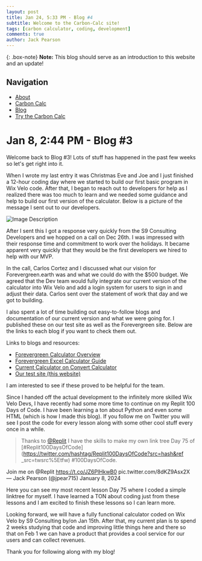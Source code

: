 ```yaml
---
layout: post
title: Jan 24, 5:33 PM - Blog #4
subtitle: Welcome to the Carbon-Calc site!
tags: [carbon calculator, coding, development]
comments: true
author: Jack Pearson
---
```


{: .box-note}
**Note:** This blog should serve as an introduction to this website and an update! 

## Navigation

- [About](#about)
- [Carbon Calc](#faq)
- [Blog](#blog)
- [Try the Carbon Calc](#)

# Jan 8, 2:44 PM - Blog #3

Welcome back to Blog #3! Lots of stuff has happened in the past few weeks so let's get right into it.

When I wrote my last entry it was Christmas Eve and Joe and I just finished a 12-hour coding day where we started to build our first basic program in Wix Velo code. After that, I began to reach out to developers for help as I realized there was too much to learn and we needed some guidance and help to build our first version of the calculator. Below is a picture of the message I sent out to our developers.

![Image Description](https://github.com/jackforevergreen/jackforevergreen.github.io/assets/151107754/8ea40cc4-4cad-4925-a6bc-7b66e356c595)

After I sent this I got a response very quickly from the S9 Consulting Developers and we hopped on a call on Dec 26th. I was impressed with their response time and commitment to work over the holidays. It became apparent very quickly that they would be the first developers we hired to help with our MVP.

In the call, Carlos Cortez and I discussed what our vision for Forevergreen.earth was and what we could do with the $500 budget. We agreed that the Dev team would fully integrate our current version of the calculator into Wix Velo and add a login system for users to sign in and adjust their data. Carlos sent over the statement of work that day and we got to building.

I also spent a lot of time building out easy-to-follow blogs and documentation of our current version and what we were going for. I published these on our test site as well as the Forevergreen site. Below are the links to each blog if you want to check them out.

Links to blogs and resources:
- [Forevergreen Calculator Overview](https://www.forevergreen.earth/post/forevergreen-calculator-overview)
- [Forevergreen Excel Calculator Guide](https://jpearson906.wixsite.com/carbon-calc/post/forevergreen-excel-calculator-guide)
- [Current Calculator on Convert Calculator](https://jpearson906.wixsite.com/carbon-calc/post/current-calculator-on-convert-calculator)
- [Our test site (this website)](https://jpearson906.wixsite.com/carbon-calc/post/our-test-site-this-website)

I am interested to see if these proved to be helpful for the team.

Since I handed off the actual development to the infinitely more skilled Wix Velo Devs, I have recently had some more time to continue on my Replit 100 Days of Code. I have been learning a ton about Python and even some HTML (which is how I made this blog). If you follow me on Twitter you will see I post the code for every lesson along with some other cool stuff every once in a while.

> Thanks to [@Replit](https://twitter.com/Replit) I have the skills to make my own link tree Day 75 of [#Replit100DaysOfCode](https://twitter.com/hashtag/Replit100DaysOfCode?src=hash&ref
_src=twsrc%5Etfw) #100DaysOfCode.

Join me on @Replit https://t.co/JZ6PlHkwB0 pic.twitter.com/8dKZ9Asx2X
— Jack Pearson (@jpear715) January 8, 2024

Here you can see my most recent lesson Day 75 where I coded a simple linktree for myself. I have learned a TON about coding just from these lessons and I am excited to finish these lessons so I can learn more.

Looking forward, we will have a fully functional calculator coded on Wix Velo by S9 Consulting by/on Jan 15th. After that, my current plan is to spend 2 weeks studying that code and improving little things here and there so that on Feb 1 we can have a product that provides a cool service for our users and can collect revenues.

Thank you for following along with my blog!
